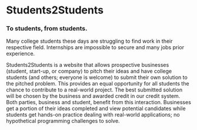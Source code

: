 # Students2Students

### To students, from students.

Many college students these days are struggling to find work in their respective field. Internships are impossible to secure and many jobs prior experience.

Students2Students is a website that allows prospective businesses (student, start-up, or company) to pitch their ideas and have college students (and others; everyone is welcome) to submit their own solution to the pitched problem. This provides an equal opportunity for all students the chance to contribute to a real-world project. The best submitted solution will be chosen by the business and awarded credit in our credit system. Both parties, business and student, benefit from this interaction. Businesses get a portion of their ideas completed and view potential candidates while students get hands-on practice dealing with real-world applications; no hypothetical programming challenges to solve.
